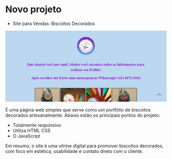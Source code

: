 # Novo projeto

- Site para Vendas: Biscoitos Decorados

<img src="imagens/Biscoitos.gisa.png"></img>

É uma página web simples que serve como um portfólio de biscoitos decorados artesanalmente.
Abaixo estão os principais pontos do projeto:

- Totalmente responsivo
- Utiliza HTML CSS
- O JavaScript

Em resumo, o site é uma vitrine digital para promover biscoitos decorados, com foco em estética, usabilidade e contato direto com o cliente.
